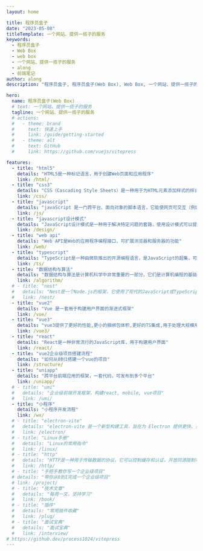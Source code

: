 ```yaml
---
layout: home

title: 程序员盒子
date: "2023-05-08"
titleTemplate: 一个网站、提供一揽子的服务
keywords:
  - 程序员盒子
  - Web Box
  - web box
  - 一个网站、提供一揽子的服务
  - along
  - 前端笔记
author: along
description: "程序员盒子, 程序员盒子(Web Box), Web Box, 一个网站、提供一揽子的服务"

hero:
  name: 程序员盒子(Web Box)
  # text: 一个网站、提供一揽子的服务
  tagline: 一个网站、提供一揽子的服务
  # actions:
  #   - theme: brand
  #     text: 快速上手
  #     link: /guide/getting-started
  #   - theme: alt
  #     text: GitHub
  #     link: https://github.com/vuejs/vitepress

features:
  - title: "html5"
    details: "HTML5是一种标记语言，用于创建Web页面和应用程序"
    link: /html/
  - title: "css3"
    details: "CSS（Cascading Style Sheets）是一种用于为HTML元素添加样式的样式表语言，它可以控制HTML页面的外观和格式"
    link: /css/
  - title: "javascript"
    details: "javaScript 是一门跨平台、面向对象的脚本语言，它能使网页可交互（例如拥有复杂的动画，可点击的按钮，通俗的菜单等）"
    link: /js/
  - title: "javascript设计模式"
    details: "JavaScript设计模式是一种用于解决特定问题的套路，使用设计模式可以提高代码的可复用性、可维护性、可读性、稳健性以及安全性"
    link: /design/
  - title: "web api"
    details: "Web API是Web的应用程序编程接口，可扩展浏览器和服务器的功能"
    link: /web/
  - title: "typescript"
    details: "TypeScript是一种由微软推出的开源编程语言，是JavaScript的超集，可以转换成纯JavaScript代码"
    link: /ts/
  - title: "数据结构与算法"
    details: "数据结构与算法是计算机科学中非常重要的一部分，它们是计算机编程的基础"
    link: /algorithm/
  # - title: "nest"
  #   details: "Nest是一个Node.js的框架，它使用了现代的JavaScript或TypeScript编写"
  #   link: /nest/
  - title: "vue2"
    details: "Vue 是一套用于构建用户界面的渐进式框架"
    link: /vue/
  - title: "vue3"
    details: "vue3提供了更好的性能,更小的捆绑包体积,更好的TS集成,用于处理大规模用例的新 API"
    link: /vue3/
  - title: "react"
    details: "React是一种非常流行的JavaScript库，用于构建用户界面"
    link: /react/
  - title: "vue2企业级项目搭建流程"
    details: "如何从0到1搭建一个vue的项目"
    link: /structure/
  - title: "uniapp"
    details: "跨平台前端应用的框架，一套代码，可发布到多个平台"
    link: /uniapp/
  # - title: "umi"
  #   details: "企业级前端开发框架，构建react, mobile, vue项目"
  #   link: /umi/
  - title: "小程序"
    details: "小程序开发流程"
    link: /wx/
  # - title: "electron-vite"
  #   details: "electron-vite 是一个新型构建工具，旨在为 Electron 提供更快、更精简的开发体验"
  #   link: /electron/
  # - title: "Linux手册"
  #   details: "Linux的常用指令"
  #   link: /linux/
  # - title: "http"
  #   details: "HTTP是一种用于传输数据的协议，它可以控制缓存和认证，开放同源限制等"
  #   link: /http/
  # - title: "手把手教你写一个企业级项目"
  # details: "带你从0到1完成一个企业级项目"
  # link: /project/
  # - title: "技术文章"
  #   details: "每周一文，坚持学习"
  #   link: /book/
  # - title: "插件"
  #   details: "常用插件收藏"
  #   link: /plug/
  # - title: "面试宝典"
  #   details: "面试宝典"
  #   link: /interview/
# https://github.dev/process1024/vitepress
---
```

